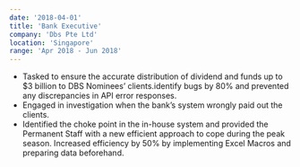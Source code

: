 ```yaml
---
date: '2018-04-01'
title: 'Bank Executive'
company: 'Dbs Pte Ltd'
location: 'Singapore'
range: 'Apr 2018 - Jun 2018'
---
```


- Tasked to ensure the accurate distribution of dividend and funds up to \$3 billion to DBS Nominees’ clients.identify bugs by 80% and prevented any discrepancies in API error responses.
- Engaged in investigation when the bank’s system wrongly paid out the clients.
- Identified the choke point in the in-house system and provided the Permanent Staff with a new efficient approach to cope during the peak season. Increased efficiency by 50% by implementing Excel Macros and preparing data beforehand.
